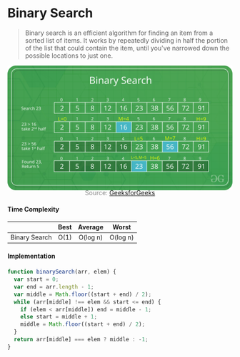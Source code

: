 # Binary Search

> Binary search is an efficient algorithm for finding an item from a sorted list of items. It works by repeatedly dividing in half the portion of the list that could contain the item, until you've narrowed down the possible locations to just one.

![](binarySearch.png)

<p style="color: #888888; text-align: center; margin-top: -20px;">Source: <a href="https://www.geeksforgeeks.org/binary-search/">GeeksforGeeks</a></p>

#### Time Complexity

|               | Best | Average  |  Worst   |
| ------------- | :--: | :------: | :------: |
| Binary Search | O(1) | O(log n) | O(log n) |

#### Implementation

```javascript
function binarySearch(arr, elem) {
  var start = 0;
  var end = arr.length - 1;
  var middle = Math.floor((start + end) / 2);
  while (arr[middle] !== elem && start <= end) {
    if (elem < arr[middle]) end = middle - 1;
    else start = middle + 1;
    middle = Math.floor((start + end) / 2);
  }
  return arr[middle] === elem ? middle : -1;
}
```
